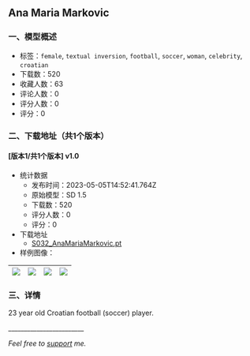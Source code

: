 ## Ana Maria Markovic
### 一、模型概述

- 标签：`female`, `textual inversion`, `football`, `soccer`, `woman`, `celebrity`, `croatian`
- 下载数：520
- 收藏人数：63
- 评论人数：0
- 评分人数：0
- 评分：0

### 二、下载地址（共1个版本）

#### [版本1/共1个版本] v1.0

- 统计数据
  - 发布时间：2023-05-05T14:52:41.764Z
  - 原始模型：SD 1.5
  - 下载数：520
  - 评分人数：0
  - 评分：0
- 下载地址
  - [S032_AnaMariaMarkovic.pt](https://civitai.com/api/download/models/63142)
- 样例图像：

| <img src="https://image.civitai.com/xG1nkqKTMzGDvpLrqFT7WA/9754b9d7-6931-493a-abce-ba0bf459b791/width=450/695805.jpeg" /> | <img src="https://image.civitai.com/xG1nkqKTMzGDvpLrqFT7WA/919d1b71-98d7-4a97-8b74-28bd38443783/width=450/695810.jpeg" /> | <img src="https://image.civitai.com/xG1nkqKTMzGDvpLrqFT7WA/789e9d7f-1bf2-4d17-a239-e172684c63ea/width=450/695811.jpeg" /> | <img src="https://image.civitai.com/xG1nkqKTMzGDvpLrqFT7WA/1cbe3a15-acda-4367-8d41-c03d39e5806d/width=450/695818.jpeg" /> |
| ---- | ---- | ---- | ---- |


### 三、详情
<p>23 year old Croatian football (soccer) player.</p><p></p><p>________________________</p><p><em>Feel free to </em><a target="_blank" rel="ugc" href="http://buymeacoffee.com/supremo117"><em>support</em></a><em> me.</em></p>